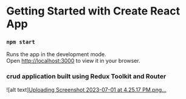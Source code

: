 # Getting Started with Create React App

### `npm start`

Runs the app in the development mode.\
Open [http://localhost:3000](http://localhost:3000) to view it in your browser.


###  crud application built using Redux Toolkit and Router

![alt text][Uploading Screenshot 2023-07-01 at 4.25.17 PM.png…]()

